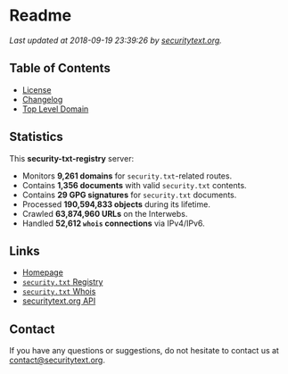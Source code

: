 # Readme

_Last updated at 2018-09-19 23:39:26 by [securitytext.org](https://securitytext.org)._

## Table of Contents

* [License](LICENSE.md)
* [Changelog](CHANGELOG.md)
* [Top Level Domain](TLD.md)

## Statistics

This **security-txt-registry** server:

* Monitors **9,261 domains** for `security.txt`-related routes.
* Contains **1,356 documents** with valid `security.txt` contents.
* Contains **29 GPG signatures** for `security.txt` documents.
* Processed **190,594,833 objects** during its lifetime.
* Crawled **63,874,960 URLs** on the Interwebs.
* Handled **52,612 `whois` connections** via IPv4/IPv6.

## Links

* [Homepage](https://securitytext.org)
* [`security.txt` Registry](https://registry.securitytext.org)
* [`security.txt` Whois](https://whois.securitytext.org)
* [securitytext.org API](https://registry.securitytext.org)

## Contact

If you have any questions or suggestions, do not hesitate to contact us at contact@securitytext.org.
